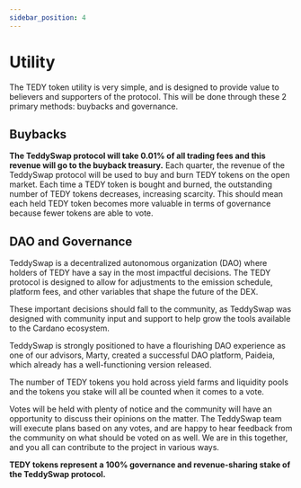 ```yaml
---
sidebar_position: 4
---
```

# Utility

The TEDY token utility is very simple, and is designed to provide value to believers and supporters of the protocol. This will be done through these 2 primary methods: buybacks and governance.

## Buybacks

**The TeddySwap protocol will take 0.01% of all trading fees and this revenue will go to the buyback treasury.** Each quarter, the revenue of the TeddySwap protocol will be used to buy and burn TEDY tokens on the open market. Each time a TEDY token is bought and burned, the outstanding number of TEDY tokens decreases, increasing scarcity. This should mean each held TEDY token becomes more valuable in terms of governance because fewer tokens are able to vote.

## DAO and Governance

TeddySwap is a decentralized autonomous organization (DAO) where holders of TEDY have a say in the most impactful decisions. The TEDY protocol is designed to allow for adjustments to the emission schedule, platform fees, and other variables that shape the future of the DEX.

These important decisions should fall to the community, as TeddySwap was designed with community input and support to help grow the tools available to the Cardano ecosystem.

TeddySwap is strongly positioned to have a flourishing DAO experience as one of our advisors, Marty, created a successful DAO platform, Paideia, which already has a well-functioning version released.

The number of TEDY tokens you hold across yield farms and liquidity pools and the tokens you stake will all be counted when it comes to a vote.

Votes will be held with plenty of notice and the community will have an opportunity to discuss their opinions on the matter. The TeddySwap team will execute plans based on any votes, and are happy to hear feedback from the community on what should be voted on as well. We are in this together, and you all can contribute to the project in various ways.

**TEDY tokens represent a 100% governance and revenue-sharing stake of the TeddySwap protocol.**

